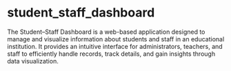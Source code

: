 # student_staff_dashboard
The Student–Staff Dashboard is a web-based application designed to manage and visualize information about students and staff in an educational institution. It provides an intuitive interface for administrators, teachers, and staff to efficiently handle records, track details, and gain insights through data visualization.  
